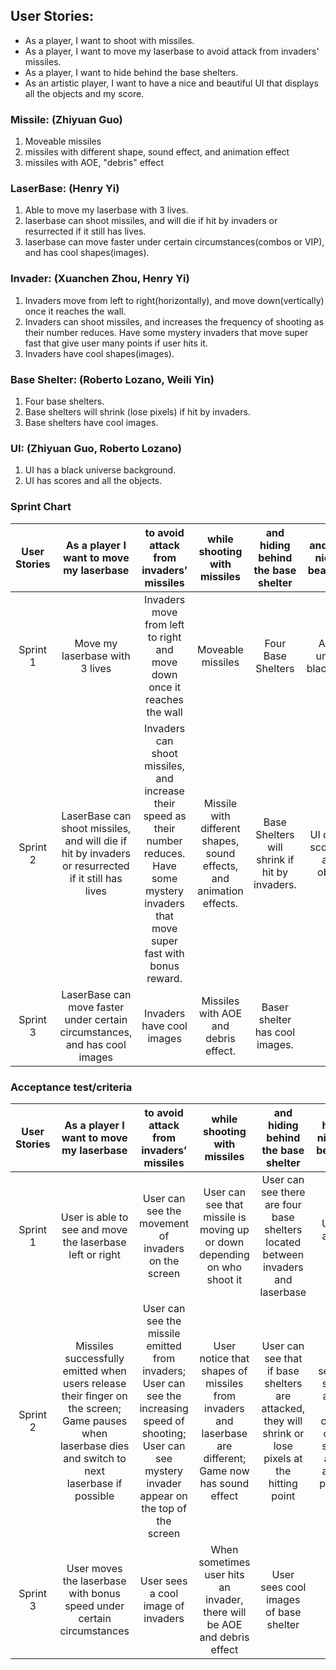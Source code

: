 ## User Stories:

-   As a player, I want to shoot with missiles.
-   As a player, I want to move my laserbase to avoid attack from invaders' missiles.
-   As a player, I want to hide behind the base shelters.
-   As an artistic player, I want to have a nice and beautiful UI that displays 
    all the objects and my score.


### Missile: (Zhiyuan Guo)
1. Moveable missiles   
2. missiles with different shape, sound effect, and animation effect
3. missiles with AOE, "debris" effect

### LaserBase: (Henry Yi)
1. Able to move my laserbase with 3 lives.
2. laserbase can shoot missiles, and will die if hit by invaders or resurrected if it still has lives.
3. laserbase can move faster under certain circumstances(combos or VIP), and has cool shapes(images).

### Invader: (Xuanchen Zhou, Henry Yi)
1. Invaders move from left to right(horizontally), and move down(vertically) once it reaches the wall.
2. Invaders can shoot missiles, and increases the frequency of shooting as their number reduces.
    Have some mystery invaders that move super fast that give user many points if user hits it.
3. Invaders have cool shapes(images).

### Base Shelter: (Roberto Lozano, Weili Yin)
1. Four base shelters.
2. Base shelters will shrink (lose pixels) if hit by invaders.
3. Base shelters have cool images.

### UI: (Zhiyuan Guo, Roberto Lozano)
1. UI has a black universe background.
2. UI has scores and all the objects.


### Sprint Chart

**User Stories**|**As a player I want to move my laserbase**|**to avoid attack from invaders’ missiles**|**while shooting with missiles**|**and hiding behind the base shelter**|**and have a nice and beautiful UI**
:-----:|:-----:|:-----:|:-----:|:-----:|:-----:
Sprint 1|Move my laserbase with 3 lives|Invaders move from left to right and move down once it reaches the wall|Moveable missiles|Four Base Shelters|A black universe blackground
Sprint 2|LaserBase can shoot missiles, and will die if hit by invaders or resurrected if it still has lives|Invaders can shoot missiles, and increase their speed as their number reduces. Have some mystery invaders that move super fast with bonus reward.|Missile with different shapes, sound effects,  and animation effects.|Base Shelters will shrink if hit by invaders.|UI displays scores and all the objects.
Sprint 3|LaserBase can move faster under certain circumstances, and has cool images|Invaders have cool images|Missiles with AOE and debris effect.|Baser shelter has cool images.| 


### Acceptance test/criteria

**User Stories**|**As a player I want to move my laserbase**|**to avoid attack from invaders’ missiles**|**while shooting with missiles**|**and hiding behind the base shelter**|**and have a nice and beautiful UI**
:-----:|:-----:|:-----:|:-----:|:-----:|:-----:
Sprint 1|User is able to see and move the laserbase left or right|User can see the movement of invaders on the screen|User can see that missile is moving up or down depending on who shoot it|User can see there are four base shelters located between invaders and laserbase|User is able to see it
Sprint 2|Missiles successfully emitted when users release their finger on the screen; Game pauses when laserbase dies and switch to next laserbase if possible |User can see the missile emitted from invaders; User can see the increasing speed of shooting; User can see mystery invader appear on the top of the screen|User notice that shapes of missiles from invaders and laserbase are different; Game now has sound effect|User can see that if base shelters are attacked, they will shrink or lose pixels at the hitting point |User now sees the scores and all the objects on the screen and is able to play the game
Sprint 3|User moves the laserbase with bonus speed under certain circumstances|User sees a cool image of invaders|When sometimes user hits an invader, there will be AOE and debris effect|User sees cool images of base shelter| 